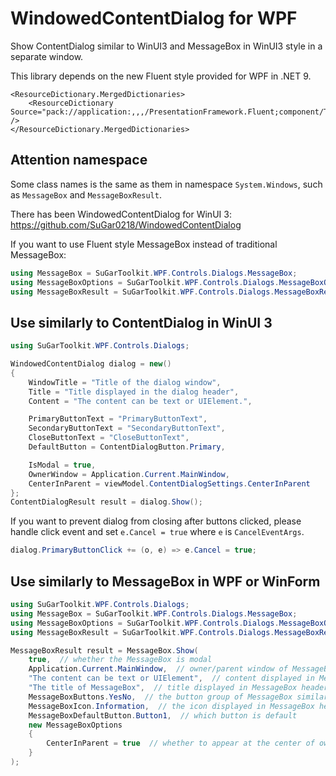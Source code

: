 # WindowedContentDialog for WPF

Show ContentDialog similar to WinUI3 and MessageBox in WinUI3 style in a separate window.

This library depends on the new Fluent style provided for WPF in .NET 9.

``` xaml
<ResourceDictionary.MergedDictionaries>
    <ResourceDictionary Source="pack://application:,,,/PresentationFramework.Fluent;component/Themes/Fluent.xaml" />
</ResourceDictionary.MergedDictionaries>
```

## Attention namespace

Some class names is the same as them in namespace ```System.Windows```, such as ```MessageBox``` and ```MessageBoxResult```.

There has been WindowedContentDialog for WinUI 3: https://github.com/SuGar0218/WindowedContentDialog

If you want to use Fluent style MessageBox instead of traditional MessageBox:

``` C#
using MessageBox = SuGarToolkit.WPF.Controls.Dialogs.MessageBox;
using MessageBoxOptions = SuGarToolkit.WPF.Controls.Dialogs.MessageBoxOptions;
using MessageBoxResult = SuGarToolkit.WPF.Controls.Dialogs.MessageBoxResult;
```

## Use similarly to ContentDialog in WinUI 3

``` C#
using SuGarToolkit.WPF.Controls.Dialogs;

WindowedContentDialog dialog = new()
{
    WindowTitle = "Title of the dialog window",
    Title = "Title displayed in the dialog header",
    Content = "The content can be text or UIElement.",

    PrimaryButtonText = "PrimaryButtonText",
    SecondaryButtonText = "SecondaryButtonText",
    CloseButtonText = "CloseButtonText",
    DefaultButton = ContentDialogButton.Primary,

    IsModal = true,
    OwnerWindow = Application.Current.MainWindow,
    CenterInParent = viewModel.ContentDialogSettings.CenterInParent
};
ContentDialogResult result = dialog.Show();
```

If you want to prevent dialog from closing after buttons clicked, please handle click event and set ```e.Cancel = true``` where ```e``` is ```CancelEventArgs```.

``` C#
dialog.PrimaryButtonClick += (o, e) => e.Cancel = true;
```

## Use similarly to MessageBox in WPF or WinForm

``` C#
using SuGarToolkit.WPF.Controls.Dialogs;
using MessageBox = SuGarToolkit.WPF.Controls.Dialogs.MessageBox;
using MessageBoxOptions = SuGarToolkit.WPF.Controls.Dialogs.MessageBoxOptions;
using MessageBoxResult = SuGarToolkit.WPF.Controls.Dialogs.MessageBoxResult;

MessageBoxResult result = MessageBox.Show(
    true,  // whether the MessageBox is modal
    Application.Current.MainWindow,  // owner/parent window of MessageBox
    "The content can be text or UIElement",  // content displayed in MessageBox body
    "The title of MessageBox",  // title displayed in MessageBox header
    MessageBoxButtons.YesNo,  // the button group of MessageBox similar to WinForm
    MessageBoxIcon.Information,  // the icon displayed in MessageBox header
    MessageBoxDefaultButton.Button1,  // which button is default
    new MessageBoxOptions
    {
        CenterInParent = true  // whether to appear at the center of owner/parent window
    }
);
```
